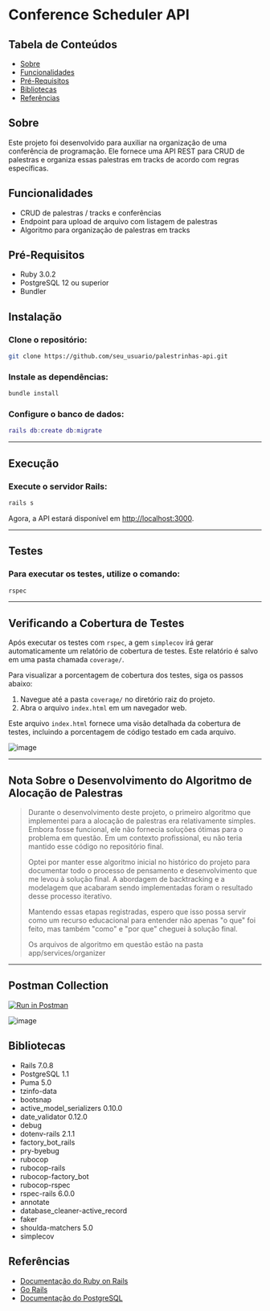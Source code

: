 # Conference Scheduler API

## Tabela de Conteúdos

- [Sobre](#sobre)
- [Funcionalidades](#funcionalidades)
- [Pré-Requisitos](#pré-requisitos)
- [Bibliotecas](#bibliotecas)
- [Referências](#referências)

## Sobre

Este projeto foi desenvolvido para auxiliar na organização de uma conferência de programação. Ele fornece uma API REST para CRUD de palestras e organiza essas palestras em tracks de acordo com regras específicas.

## Funcionalidades

- CRUD de palestras / tracks e conferências
- Endpoint para upload de arquivo com listagem de palestras
- Algoritmo para organização de palestras em tracks

## Pré-Requisitos

- Ruby 3.0.2
- PostgreSQL 12 ou superior
- Bundler

## Instalação

### Clone o repositório:

```bash
git clone https://github.com/seu_usuario/palestrinhas-api.git
```

### Instale as dependências:

```bash
bundle install
```

### Configure o banco de dados:

```lua
rails db:create db:migrate
```

---

## Execução

### Execute o servidor Rails:

```bash
rails s
```

Agora, a API estará disponível em [http://localhost:3000](http://localhost:3000).

---

## Testes

### Para executar os testes, utilize o comando:

```bash
rspec
```

---

## Verificando a Cobertura de Testes

Após executar os testes com `rspec`, a gem `simplecov` irá gerar automaticamente um relatório de cobertura de testes. Este relatório é salvo em uma pasta chamada `coverage/`.

Para visualizar a porcentagem de cobertura dos testes, siga os passos abaixo:

1. Navegue até a pasta `coverage/` no diretório raiz do projeto.
2. Abra o arquivo `index.html` em um navegador web.

Este arquivo `index.html` fornece uma visão detalhada da cobertura de testes, incluindo a porcentagem de código testado em cada arquivo.

![image](https://github.com/thitcc/palestrinhas-api/assets/30185790/782bbdba-84e8-4770-9c48-5cbf6a7a80a5)


---

## Nota Sobre o Desenvolvimento do Algoritmo de Alocação de Palestras

> Durante o desenvolvimento deste projeto, o primeiro algoritmo que implementei para a alocação de palestras era relativamente simples. Embora fosse funcional, ele não fornecia soluções ótimas para o problema em questão. Em um contexto profissional, eu não teria mantido esse código no repositório final.
>
> Optei por manter esse algoritmo inicial no histórico do projeto para documentar todo o processo de pensamento e desenvolvimento que me levou à solução final. A abordagem de backtracking e a modelagem que acabaram sendo implementadas foram o resultado desse processo iterativo.
>
> Mantendo essas etapas registradas, espero que isso possa servir como um recurso educacional para entender não apenas "o que" foi feito, mas também "como" e "por que" cheguei à solução final.
>
> Os arquivos de algoritmo em questão estão na pasta app/services/organizer

---

## Postman Collection

[![Run in Postman](https://run.pstmn.io/button.svg)](https://god.gw.postman.com/run-collection/2668350-847ca4a5-7a5e-4935-beee-32b95cf59b3e?action=collection%2Ffork&source=rip_markdown&collection-url=entityId%3D2668350-847ca4a5-7a5e-4935-beee-32b95cf59b3e%26entityType%3Dcollection%26workspaceId%3Ddab0cd06-e883-4ad2-bb3f-a3ca761bc7d6)

![image](https://github.com/thitcc/palestrinhas-api/assets/30185790/4f47ed38-3ed1-433e-a615-b217b7919db6)

## Bibliotecas

- Rails 7.0.8
- PostgreSQL 1.1
- Puma 5.0
- tzinfo-data
- bootsnap
- active_model_serializers 0.10.0
- date_validator 0.12.0
- debug
- dotenv-rails 2.1.1
- factory_bot_rails
- pry-byebug
- rubocop
- rubocop-rails
- rubocop-factory_bot
- rubocop-rspec
- rspec-rails 6.0.0
- annotate
- database_cleaner-active_record
- faker
- shoulda-matchers 5.0
- simplecov

## Referências

- [Documentação do Ruby on Rails](https://guides.rubyonrails.org/)
- [Go Rails](https://gorails.com/)
- [Documentação do PostgreSQL](https://www.postgresql.org/docs/)
